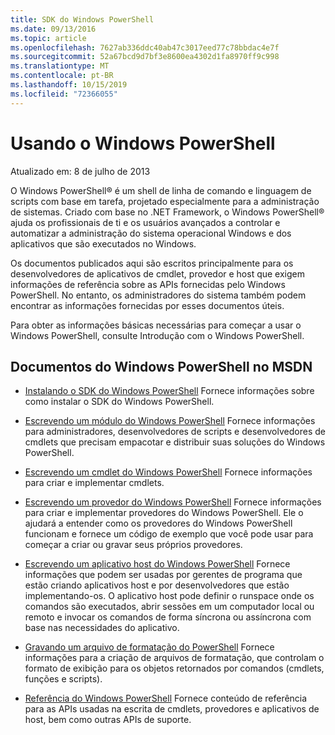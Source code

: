 ```yaml
---
title: SDK do Windows PowerShell
ms.date: 09/13/2016
ms.topic: article
ms.openlocfilehash: 7627ab336ddc40ab47c3017eed77c78bbdac4e7f
ms.sourcegitcommit: 52a67bcd9d7bf3e8600ea4302d1fa8970ff9c998
ms.translationtype: MT
ms.contentlocale: pt-BR
ms.lasthandoff: 10/15/2019
ms.locfileid: "72366055"
---
```

# <a name="windows-powershell"></a>Usando o Windows PowerShell

Atualizado em: 8 de julho de 2013

O Windows PowerShell® é um shell de linha de comando e linguagem de scripts com base em tarefa, projetado especialmente para a administração de sistemas. Criado com base no .NET Framework, o Windows PowerShell® ajuda os profissionais de ti e os usuários avançados a controlar e automatizar a administração do sistema operacional Windows e dos aplicativos que são executados no Windows.

Os documentos publicados aqui são escritos principalmente para os desenvolvedores de aplicativos de cmdlet, provedor e host que exigem informações de referência sobre as APIs fornecidas pelo Windows PowerShell.
No entanto, os administradores do sistema também podem encontrar as informações fornecidas por esses documentos úteis.

Para obter as informações básicas necessárias para começar a usar o Windows PowerShell, consulte Introdução com o Windows PowerShell.

## <a name="windows-powershell-documents-on-msdn"></a>Documentos do Windows PowerShell no MSDN

- [Instalando o SDK do Windows PowerShell](./installing-the-windows-powershell-sdk.md) Fornece informações sobre como instalar o SDK do Windows PowerShell.

- [Escrevendo um módulo do Windows PowerShell](./module/writing-a-windows-powershell-module.md) Fornece informações para administradores, desenvolvedores de scripts e desenvolvedores de cmdlets que precisam empacotar e distribuir suas soluções do Windows PowerShell.

- [Escrevendo um cmdlet do Windows PowerShell](./cmdlet/writing-a-windows-powershell-cmdlet.md) Fornece informações para criar e implementar cmdlets.

- [Escrevendo um provedor do Windows PowerShell](./provider/writing-a-windows-powershell-provider.md) Fornece informações para criar e implementar provedores do Windows PowerShell. Ele o ajudará a entender como os provedores do Windows PowerShell funcionam e fornece um código de exemplo que você pode usar para começar a criar ou gravar seus próprios provedores.

- [Escrevendo um aplicativo host do Windows PowerShell](./hosting/writing-a-windows-powershell-host-application.md) Fornece informações que podem ser usadas por gerentes de programa que estão criando aplicativos host e por desenvolvedores que estão implementando-os. O aplicativo host pode definir o runspace onde os comandos são executados, abrir sessões em um computador local ou remoto e invocar os comandos de forma síncrona ou assíncrona com base nas necessidades do aplicativo.

- [Gravando um arquivo de formatação do PowerShell](./format/writing-a-powershell-formatting-file.md) Fornece informações para a criação de arquivos de formatação, que controlam o formato de exibição para os objetos retornados por comandos (cmdlets, funções e scripts).

- [Referência do Windows PowerShell](./windows-powershell-reference.md) Fornece conteúdo de referência para as APIs usadas na escrita de cmdlets, provedores e aplicativos de host, bem como outras APIs de suporte.
